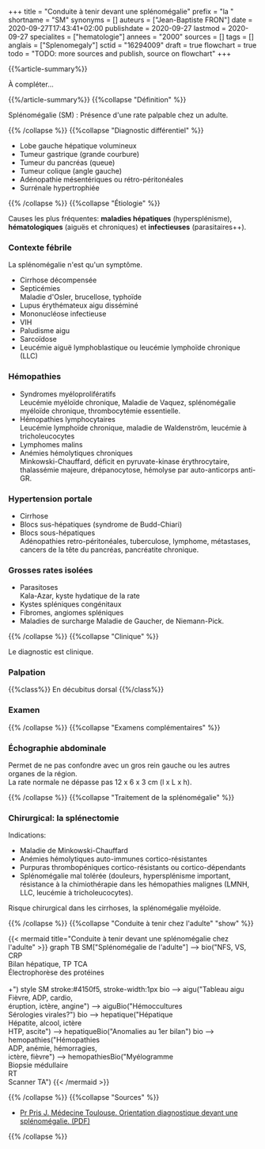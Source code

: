 +++
title = "Conduite à tenir devant une splénomégalie"
prefix = "la "
shortname = "SM"
synonyms = []
auteurs = ["Jean-Baptiste FRON"]
date = 2020-09-27T17:43:41+02:00
publishdate = 2020-09-27
lastmod = 2020-09-27
specialites = ["hematologie"]
annees = "2000"
sources = []
tags = []
anglais = ["Splenomegaly"]
sctid = "16294009"
draft = true
flowchart = true
todo = "TODO: more sources and publish, source on flowchart"
+++

{{%article-summary%}}

À compléter...

{{%/article-summary%}}
{{%collapse "Définition" %}}

Splénomégalie (SM)
: Présence d'une rate palpable chez un adulte.

{{% /collapse %}}
{{%collapse "Diagnostic différentiel" %}}

- Lobe gauche hépatique volumineux
- Tumeur gastrique (grande courbure)
- Tumeur du pancréas (queue)
- Tumeur colique (angle gauche)
- Adénopathie mésentériques ou rétro-péritonéales
- Surrénale hypertrophiée

{{% /collapse %}}
{{%collapse "Étiologie" %}}

Causes les plus fréquentes: **maladies hépatiques** (hypersplénisme), **hématologiques** (aiguës et chroniques) et **infectieuses** (parasitaires++).

### Contexte fébrile

La splénomégalie n'est qu'un symptôme.

- Cirrhose décompensée
- Septicémies  
Maladie d'Osler, brucellose, typhoïde
- Lupus érythémateux aigu disséminé
- Mononucléose infectieuse
- VIH
- Paludisme aigu
- Sarcoïdose
- Leucémie aiguë lymphoblastique ou leucémie lymphoïde chronique (LLC)

### Hémopathies

- Syndromes myéloprolifératifs  
Leucémie myéloïde chronique, Maladie de Vaquez, splénomégalie myéloïde chronique, thrombocytémie essentielle.
- Hémopathies lymphocytaires  
Leucémie lymphoïde chronique, maladie de Waldenström, leucémie à tricholeucocytes
- Lymphomes malins
- Anémies hémolytiques chroniques  
Minkowski-Chauffard, déficit en pyruvate-kinase érythrocytaire, thalassémie  majeure, drépanocytose, hémolyse par auto-anticorps anti-GR.

### Hypertension portale

- Cirrhose
- Blocs sus-hépatiques (syndrome de Budd-Chiari)
- Blocs sous-hépatiques  
Adénopathies  retro-péritonéales, tuberculose, lymphome, métastases, cancers de la tête du pancréas, pancréatite chronique.

### Grosses rates isolées

- Parasitoses  
Kala-Azar, kyste hydatique de la rate
- Kystes spléniques congénitaux
- Fibromes, angiomes spléniques
- Maladies de surcharge
Maladie de Gaucher, de Niemann-Pick.

{{% /collapse %}}
{{%collapse "Clinique" %}}

Le diagnostic est clinique.

### Palpation

{{%class%}}
En décubitus dorsal
{{%/class%}}

### Examen

{{% /collapse %}}
{{%collapse "Examens complémentaires" %}}

### Échographie abdominale

Permet de ne pas confondre avec un gros rein gauche ou les autres organes de la région.  
La rate normale ne dépasse pas 12 x 6 x 3 cm (l x L x h).

{{% /collapse %}}
{{%collapse "Traitement de la splénomégalie" %}}

### Chirurgical: la splénectomie

Indications:

- Maladie de Minkowski-Chauffard
- Anémies hémolytiques auto-immunes cortico-résistantes
- Purpuras thrombopéniques cortico-résistants ou cortico-dépendants
- Splénomégalie mal tolérée (douleurs, hypersplénisme important, résistance à la chimiothérapie dans les hémopathies malignes (LMNH,  LLC, leucémie à tricholeucocytes).

Risque chirurgical dans  les  cirrhoses, la splénomégalie myéloïde.

{{% /collapse %}}
{{%collapse "Conduite à tenir chez l'adulte" "show" %}}

{{< mermaid title="Conduite à tenir devant une splénomégalie chez l'adulte" >}}
graph TB
  SM["Splénomégalie de l'adulte"] --> bio("NFS, VS, CRP<br>Bilan hépatique, TP TCA<br>Électrophorèse des protéines<br><br>+")
  style SM stroke:#4150f5, stroke-width:1px
    bio --> aigu("Tableau aigu<br>Fièvre, ADP, cardio,<br>éruption, ictère, angine") --> aiguBio("Hémoccultures<br>Sérologies virales?")
    bio --> hepatique("Hépatique<br>Hépatite, alcool, ictère<br>HTP, ascite") --> hepatiqueBio("Anomalies au 1er bilan")
    bio --> hemopathies("Hémopathies<br>ADP, anémie, hémorragies,<br>ictère, fièvre") --> hemopathiesBio("Myélogramme<br>Biopsie médullaire<br>RT<br>Scanner TA")
{{< /mermaid >}}

{{% /collapse %}}
{{%collapse "Sources" %}}

- [Pr Pris J. Médecine Toulouse. Orientation diagnostique devant une splénomégalie. (PDF)](http://www.medecine.ups-tlse.fr/dcem3/module14/332%20Orientation%20diagnostique%20devant%20une%20splenomegalie.pdf)

{{% /collapse %}}
